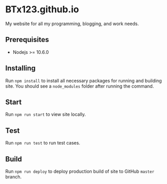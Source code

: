 # BTx123.github.io

My website for all my programming, blogging, and work needs.

## Prerequisites

- Nodejs >= 10.6.0

## Installing

Run `npm install` to install all necessary packages for running and building site. You should see a `node_modules` folder after running the command.

## Start

Run `npm run start` to view site locally.

## Test

Run `npm run test` to run test cases.

## Build

Run `npm run deploy` to deploy production build of site to GitHub `master` branch.
